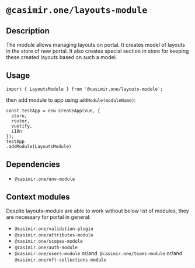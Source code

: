# `@casimir.one/layouts-module`

## Description

The module allows managing layouts on portal. It creates model of layouts in the
store of new portal. It also creates special section in store for keeping these
created layouts based on such a model.


## Usage
```
import { LayoutsModule } from '@casimir.one/layouts-module';
```
then add module to app using `addModule(moduleName)`:
```
const testApp = new CreateApp(Vue, {
  store,
  router,
  vuetify,
  i18n
});
testApp
.addModule(LayoutsModule)
```

## Dependencies
* `@casimir.one/env-module`

## Context modules

Despite layouts-module are able to work without below list of modules, they are necessary for
portal in general:

* `@casimir.one/validation-plugin`
* `@casimir.one/attributes-module`
* `@casimir.one/scopes-module`
* `@casimir.one/auth-module`
* `@casimir.one/users-module` or/and` @casimir.one/teams-module` or/and `@casimir.one/nft-collections-module`
